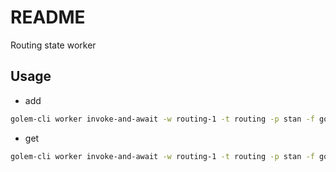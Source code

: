 # README

Routing state worker



## Usage

- add

```sh
golem-cli worker invoke-and-await -w routing-1 -t routing -p stan -f golem:template/api/add -j '[{"material-id": "123", "parts": [{"material-id": "456", amount: 21}, {"material-id": "789", amount: 42}]}]'
```

- get

```sh
golem-cli worker invoke-and-await -w routing-1 -t routing -p stan -f golem:template/api/get -j '["123"]'
```
